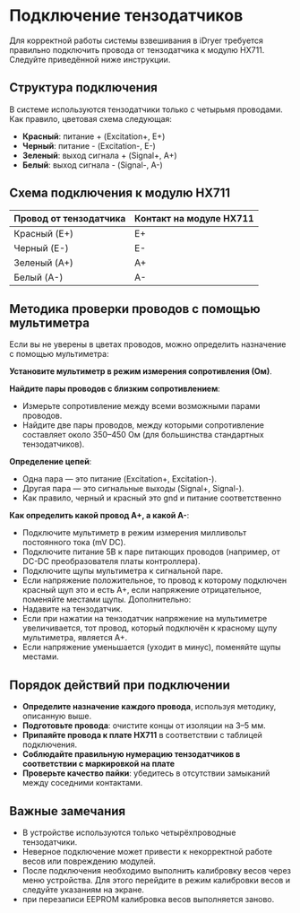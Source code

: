 # Подключение тензодатчиков

Для корректной работы системы взвешивания в iDryer требуется правильно подключить провода от тензодатчика к модулю HX711. Следуйте приведённой ниже инструкции.

## Структура подключения

В системе используются тензодатчики только с четырьмя проводами. Как правило, цветовая схема следующая:

- **Красный**: питание + (Excitation+, E+)
- **Черный**: питание - (Excitation-, E-)
- **Зеленый**: выход сигнала + (Signal+, A+)
- **Белый**: выход сигнала - (Signal-, A-)

## Схема подключения к модулю HX711

| Провод от тензодатчика | Контакт на модуле HX711 |
|:----------------------|:------------------------|
| Красный (E+)           | E+                       |
| Черный (E-)            | E-                       |
| Зеленый (A+)           | A+                       |
| Белый (A-)             | A-                       |

## Методика проверки проводов с помощью мультиметра

Если вы не уверены в цветах проводов, можно определить назначение с помощью мультиметра:

**Установите мультиметр в режим измерения сопротивления (Ом)**.

**Найдите пары проводов с близким сопротивлением**:

- Измерьте сопротивление между всеми возможными парами проводов.
- Найдите две пары проводов, между которыми сопротивление составляет около 350–450 Ом (для большинства стандартных тензодатчиков).

**Определение цепей**:

- Одна пара  — это питание (Excitation+, Excitation-).
- Другая пара — это сигнальные выходы (Signal+, Signal-).
- Как правило, черный и красный это gnd и питание соответственно

**Как определить какой провод A+, а какой A-**:

- Подключите мультиметр в режим измерения милливольт постоянного тока (mV DC).
- Подключите питание  5В к паре питающих проводов (например, от DC-DC преобразователя платы контроллера).
- Подключите щупы мультиметра к сигнальной паре.
- Если напряжение положительное, то провод к которому подключен красный щуп это и есть А+, если напряжение отрицательное, поменяйте местами щупы.
Дополнительно:
- Надавите на тензодатчик.
- Если при нажатии на тензодатчик напряжение на мультиметре увеличивается, тот провод, который подключён к красному щупу мультиметра, является A+.
- Если напряжение уменьшается (уходит в минус), поменяйте щупы местами.

## Порядок действий при подключении

- **Определите назначение каждого провода**, используя методику, описанную выше.
- **Подготовьте провода**: очистите концы от изоляции на 3–5 мм.
- **Припаяйте провода к плате HX711** в соответствии с таблицей подключения.
- **Соблюдайте правильную нумерацию тензодатчиков в соответствии с маркировкой на плате**
- **Проверьте качество пайки**: убедитесь в отсутствии замыканий между соседними контактами.

## Важные замечания

- В устройстве используются только четырёхпроводные тензодатчики.
- Неверное подключение может привести к некорректной работе весов или повреждению модулей.
- После подключения необходимо выполнить калибровку весов через меню устройства. Для этого перейдите в режим калибровки весов и следуйте указаниям на экране.
- при перезаписи EEPROM калибровка весов выполняется заново. 


